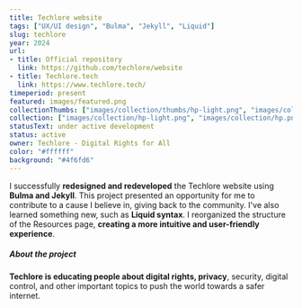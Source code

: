 ```yaml
---
title: Techlore website
tags: ["UX/UI design", "Bulma", "Jekyll", "Liquid"]
slug: techlore
year: 2024
url:
- title: Official repository
  link: https://github.com/techlore/website
- title: Techlore.tech
  link: https://www.techlore.tech/
timeperiod: present
featured: images/featured.png
collectionThumbs: ["images/collection/thumbs/hp-light.png", "images/collection/thumbs/hp.png", "images/collection/thumbs/videos.jpg", "images/collection/thumbs/resources-top.png"]
collection: ["images/collection/hp-light.png", "images/collection/hp.png", "images/collection/videos.jpg", "images/collection/resources-top.png"]
statusText: under active development
status: active
owner: Techlore - Digital Rights for All
color: "#ffffff"
background: "#4f6fd6"
---
```


I successfully **redesigned and redeveloped** the Techlore website using **Bulma and Jekyll**. This project presented an opportunity for me to contribute to a cause I believe in, giving back to the community. I've also learned something new, such as **Liquid syntax**. I reorganized the structure of the Resources page, **creating a more intuitive and user-friendly experience**.


##### About the project
**Techlore is educating people about digital rights, privacy**, security, digital control, and other important topics to push the world towards a safer internet.
